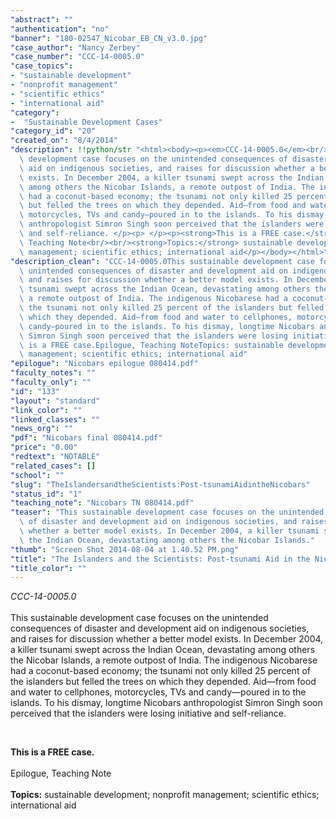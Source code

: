 ```yaml
---
"abstract": ""
"authentication": "no"
"banner": "180-02547_Nicobar_EB_CN_v3.0.jpg"
"case_author": "Nancy Zerbey"
"case_number": "CCC-14-0005.0"
"case_topics":
- "sustainable development"
- "nonprofit management"
- "scientific ethics"
- "international aid"
"category": 
-  "Sustainable Development Cases"
"category_id": "20"
"created_on": "8/4/2014"
"description": !!python/str "<html><body><p><em>CCC-14-0005.0</em><br/><br/>This sustainable\
  \ development case focuses on the unintended consequences of disaster and development\
  \ aid on indigenous societies, and raises for discussion whether a better model\
  \ exists. In December 2004, a killer tsunami swept across the Indian Ocean, devastating\
  \ among others the Nicobar Islands, a remote outpost of India. The indigenous Nicobarese\
  \ had a coconut-based economy; the tsunami not only killed 25 percent of the islanders\
  \ but felled the trees on which they depended. Aid—from food and water to cellphones,\
  \ motorcycles, TVs and candy—poured in to the islands. To his dismay, longtime Nicobars\
  \ anthropologist Simron Singh soon perceived that the islanders were losing initiative\
  \ and self-reliance. </p><p> </p><p><strong>This is a FREE case.</strong><br/><br/>Epilogue,\
  \ Teaching Note<br/><br/><strong>Topics:</strong> sustainable development; nonprofit\
  \ management; scientific ethics; international aid</p></body></html>"
"description_clean": "CCC-14-0005.0This sustainable development case focuses on the\
  \ unintended consequences of disaster and development aid on indigenous societies,\
  \ and raises for discussion whether a better model exists. In December 2004, a killer\
  \ tsunami swept across the Indian Ocean, devastating among others the Nicobar Islands,\
  \ a remote outpost of India. The indigenous Nicobarese had a coconut-based economy;\
  \ the tsunami not only killed 25 percent of the islanders but felled the trees on\
  \ which they depended. Aid—from food and water to cellphones, motorcycles, TVs and\
  \ candy—poured in to the islands. To his dismay, longtime Nicobars anthropologist\
  \ Simron Singh soon perceived that the islanders were losing initiative and self-reliance.  This\
  \ is a FREE case.Epilogue, Teaching NoteTopics: sustainable development; nonprofit\
  \ management; scientific ethics; international aid"
"epilogue": "Nicobars epilogue 080414.pdf"
"faculty_notes": ""
"faculty_only": ""
"id": "133"
"layout": "standard"
"link_color": ""
"linked_classes": ""
"news_org": ""
"pdf": "Nicobars final 080414.pdf"
"price": "0.00"
"redtext": "NOTABLE"
"related_cases": []
"school": ""
"slug": "TheIslandersandtheScientists:Post-tsunamiAidintheNicobars"
"status_id": "1"
"teaching_note": "Nicobars TN 080414.pdf"
"teaser": "This sustainable development case focuses on the unintended consequences\
  \ of disaster and development aid on indigenous societies, and raises for discussion\
  \ whether a better model exists. In December 2004, a killer tsunami swept across\
  \ the Indian Ocean, devastating among others the Nicobar Islands."
"thumb": "Screen Shot 2014-08-04 at 1.40.52 PM.png"
"title": "The Islanders and the Scientists: Post-tsunami Aid in the Nicobars"
"title_color": ""
---
```

<html><body><p><em>CCC-14-0005.0</em><br/><br/>This sustainable development case focuses on the unintended consequences of disaster and development aid on indigenous societies, and raises for discussion whether a better model exists. In December 2004, a killer tsunami swept across the Indian Ocean, devastating among others the Nicobar Islands, a remote outpost of India. The indigenous Nicobarese had a coconut-based economy; the tsunami not only killed 25 percent of the islanders but felled the trees on which they depended. Aid—from food and water to cellphones, motorcycles, TVs and candy—poured in to the islands. To his dismay, longtime Nicobars anthropologist Simron Singh soon perceived that the islanders were losing initiative and self-reliance. </p><p> </p><p><strong>This is a FREE case.</strong><br/><br/>Epilogue, Teaching Note<br/><br/><strong>Topics:</strong> sustainable development; nonprofit management; scientific ethics; international aid</p></body></html>

